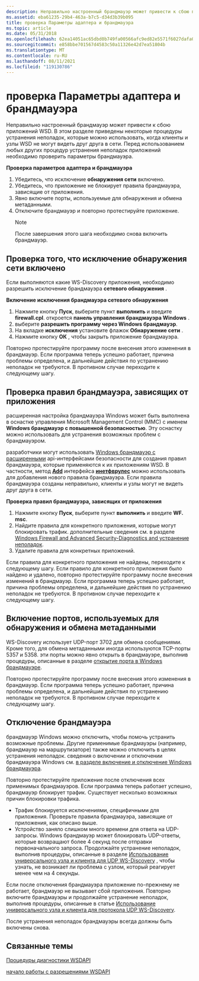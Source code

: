 ```yaml
---
description: Неправильно настроенный брандмауэр может привести к сбою приложений WSD.
ms.assetid: eba61235-29b4-463a-b7c5-d34d3b39b095
title: проверка Параметры адаптера и брандмауэра
ms.topic: article
ms.date: 05/31/2018
ms.openlocfilehash: 62ea14051ac65dbd0b749fa00566afc9ed82e5571f6027dafa003e12013888b7
ms.sourcegitcommit: e858bbe701567d4583c50a11326e42d7ea51804b
ms.translationtype: MT
ms.contentlocale: ru-RU
ms.lasthandoff: 08/11/2021
ms.locfileid: "119130786"
---
```

# <a name="inspecting-adapter-and-firewall-settings"></a>проверка Параметры адаптера и брандмауэра

Неправильно настроенный брандмауэр может привести к сбою приложений WSD. В этом разделе приведены некоторые процедуры устранения неполадок, которые можно использовать, когда клиенты и узлы WSD не могут видеть друг друга в сети. Перед использованием любых других процедур устранения неполадок приложений необходимо проверить параметры брандмауэра.

**Проверка параметров адаптера и брандмауэра**

1.  Убедитесь, что исключение **обнаружения сети** включено.
2.  Убедитесь, что приложение не блокирует правила брандмауэра, зависящие от приложения.
3.  Явно включите порты, используемые для обнаружения и обмена метаданными.
4.  Отключите брандмауэр и повторно протестируйте приложение.
    > [!Note]  
    > После завершения этого шага необходимо снова включить брандмауэр.

     

## <a name="verifying-that-the-network-discovery-exception-is-enabled"></a>Проверка того, что исключение обнаружения сети включено

Если выполняются какие WS-Discovery приложения, необходимо разрешить исключение брандмауэра **сетевого обнаружения** .

**Включение исключения брандмауэра сетевого обнаружения**

1.  Нажмите кнопку **Пуск**, выберите пункт **выполнить** и введите **firewall.cpl**. откроется **панель управления брандмауэра Windows** .
2.  выберите **разрешить программу через Windows брандмауэр**.
3.  На вкладке **исключения** установите флажок **Обнаружение сети** .
4.  Нажмите кнопку **ОК** , чтобы закрыть приложение брандмауэра.

Повторно протестируйте программу после внесения этого изменения в брандмауэр. Если программа теперь успешно работает, причина проблемы определена, и дальнейшие действия по устранению неполадок не требуются. В противном случае переходите к следующему шагу.

## <a name="checking-for-application-specific-firewall-rules"></a>Проверка правил брандмауэра, зависящих от приложения

расширенная настройка брандмауэра Windows может быть выполнена в оснастке управления Microsoft Management Control (MMC) с именем **Windows брандмауэр с повышенной безопасностью**. Эту оснастку можно использовать для устранения возможных проблем с брандмауэром.

разработчики могут использовать [Windows брандмауэр с расширенными](/previous-versions/windows/desktop/ics/windows-firewall-with-advanced-security-reference) api-интерфейсами безопасности для создания правил брандмауэра, которые применяются к их приложениям WSD. В частности, метод [**Add**](/previous-versions/windows/desktop/api/netfw/nf-netfw-inetfwrules-add) интерфейса [**инетфврулес**](/previous-versions/windows/desktop/api/netfw/nn-netfw-inetfwrules) можно использовать для добавления нового правила брандмауэра. Если правила брандмауэра созданы неправильно, клиенты и узлы могут не видеть друг друга в сети.

**Проверка правил брандмауэра, зависящих от приложения**

1.  Нажмите кнопку **Пуск**, выберите пункт **выполнить** и введите **WF. msc**.
2.  Найдите правила для конкретного приложения, которые могут блокировать трафик. дополнительные сведения см. в разделе [Windows Firewall and Advanced Security-Diagnostics and устранение неполадок](/previous-versions/windows/it-pro/windows-server-2008-R2-and-2008/cc722062(v=ws.10)?ocid=fwlink).
3.  Удалите правила для конкретных приложений.

Если правила для конкретного приложения не найдены, переходите к следующему шагу. Если правило для конкретного приложения было найдено и удалено, повторно протестируйте программу после внесения изменений в брандмауэр. Если программа теперь успешно работает, причина проблемы определена, и дальнейшие действия по устранению неполадок не требуются. В противном случае переходите к следующему шагу.

## <a name="enabling-the-ports-used-for-discovery-and-metadata-exchange"></a>Включение портов, используемых для обнаружения и обмена метаданными

WS-Discovery использует UDP-порт 3702 для обмена сообщениями. Кроме того, для обмена метаданными иногда используются TCP-порты 5357 и 5358. эти порты можно явно открыть в брандмауэре, выполнив процедуры, описанные в разделе [открытие порта в Windows брандмауэре](https://windowshelp.microsoft.com/Windows/Help/4da18300-9044-47b6-9038-595c78db81ab1033.mspx).

Повторно протестируйте программу после внесения этого изменения в брандмауэр. Если программа теперь успешно работает, причина проблемы определена, и дальнейшие действия по устранению неполадок не требуются. В противном случае переходите к следующему шагу.

## <a name="disabling-the-firewall"></a>Отключение брандмауэра

брандмауэр Windows можно отключить, чтобы помочь устранить возможные проблемы. Другие применимые брандмауэры (например, брандмауэр на маршрутизаторе) также можно отключить в целях устранения неполадок. сведения о включении и отключении брандмауэра Windows см. [в разделе включение и отключение Windows брандмауэра](https://windowshelp.microsoft.com/Windows/Help/bfe523a9-7eec-4d3f-add1-2f68b9cfa1c01033.mspx).

Повторно протестируйте приложение после отключения всех применимых брандмауэров. Если программа теперь работает успешно, брандмауэр блокирует трафик. Существует несколько возможных причин блокировки трафика.

-   Трафик блокируется исключениями, специфичными для приложения. Проверьте правила брандмауэра, зависящие от приложения, как описано выше.
-   Устройство заняло слишком много времени для ответа на UDP-запросы. Windows брандмауэр может блокировать UDP-ответы, которые возвращают более 4 секунд после отправки первоначального запроса. Продолжайте устранение неполадок, выполнив процедуры, описанные в разделе [Использование универсального узла и клиента для UDP WS-Discovery](using-a-generic-host-and-client-for-udp-ws-discovery.md) , чтобы узнать, не возникает ли проблема с узлом, который реагирует менее чем на 4 секунды.

Если после отключения брандмауэра приложение по-прежнему не работает, брандмауэр не вызывает сбой приложения. Повторно включите брандмауэры и продолжайте устранение неполадок, выполнив процедуры, описанные в статье [Использование универсального узла и клиента для протокола UDP WS-Discovery](using-a-generic-host-and-client-for-udp-ws-discovery.md).

После устранения неполадок брандмауэры всегда должны быть включены снова.

## <a name="related-topics"></a>Связанные темы

<dl> <dt>

[Процедуры диагностики WSDAPI](wsdapi-diagnostic-procedures.md)
</dt> <dt>

[начало работы с разрешениями WSDAPI](getting-started-with-wsdapi-troubleshooting.md)
</dt> </dl>

 

 
